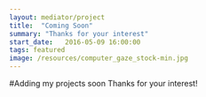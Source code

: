 ```yaml
---
layout: mediator/project
title:  "Coming Soon"
summary: "Thanks for your interest"
start_date:   2016-05-09 16:00:00
tags: featured
image: /resources/computer_gaze_stock-min.jpg
---
```

#Adding my projects soon
Thanks for your interest!